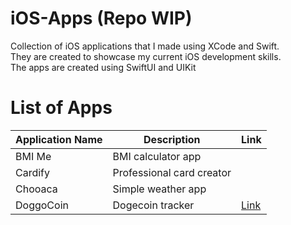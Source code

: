 # iOS-Apps (Repo WIP)
Collection of iOS applications that I made using XCode and Swift.  
They are created to showcase my current iOS development skills.  
The apps are created using SwiftUI and UIKit

# List of Apps 
| Application Name        | Description               | Link |
| ------------------------|---------------------------|------|
| BMI Me                  | BMI calculator app        |      |
| Cardify                 | Professional card creator |      |
| Chooaca                 | Simple weather app        |      |
| DoggoCoin               | Dogecoin tracker          |[Link](https://github.com/jonathanvieri/DoggoCoin)      |
